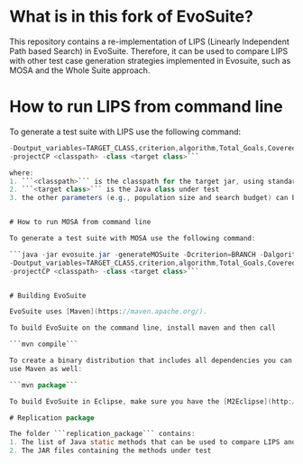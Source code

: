 # What is in this fork of EvoSuite?

This repository contains a re-implementation of LIPS (Linearly Independent Path based Search) in EvoSuite. Therefore, it can be used to compare LIPS with other test case generation strategies implemented in Evosuite, such as MOSA and the Whole Suite approach.


# How to run LIPS from command line

To generate a test suite with LIPS use the following command:

```java -jar evosuite.jar -generateMOSuite -Dcriterion=BRANCH -Dalgorithm=LIPS 
-Doutput_variables=TARGET_CLASS,criterion,algorithm,Total_Goals,Covered_Goals,Generations,Time2MaxCoverage,BranchCoverage 
-projectCP <classpath> -class <target class>```

where:
1. ```<classpath>``` is the classpath for the target jar, using standard Java classpath syntax
2. ```<target class>``` is the Java class under test
3. the other parameters (e.g., population size and search budget) can be set using the traditional syntax in EvoSuite (see http://www.evosuite.org/documentation/ for further details)


# How to run MOSA from command line

To generate a test suite with MOSA use the following command:

```java -jar evosuite.jar -generateMOSuite -Dcriterion=BRANCH -Dalgorithm=MOSA 
-Doutput_variables=TARGET_CLASS,criterion,algorithm,Total_Goals,Covered_Goals,Generations,Time2MaxCoverage,BranchCoverage 
-projectCP <classpath> -class <target class>```


# Building EvoSuite

EvoSuite uses [Maven](https://maven.apache.org/).

To build EvoSuite on the command line, install maven and then call

```mvn compile```

To create a binary distribution that includes all dependencies you can
use Maven as well:

```mvn package```

To build EvoSuite in Eclipse, make sure you have the [M2Eclipse](http://www.eclipse.org/m2e/) plugin installed, and import EvoSuite as Maven project. This will ensure that Eclipse uses Maven to build the project.

# Replication package

The folder ```replication_package``` contains:
1. The list of Java static methods that can be used to compare LIPS and MOSA (file "subjects.txt")
2. The JAR files containing the methods under test
